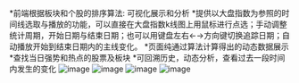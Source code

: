 *前端根据板块和个股的排序算法: 可视化展示和分析
*提供以大盘指数为参照的时间线选取与播放的功能，可以直接在大盘指数k线图上用鼠标进行点选；手动调整统计周期，开始日期与结束日期；也可以用键盘左右←→方向键切换追踪日期；自动播放开始到结束日期内的主线变化。
*页面纯通过算法计算得出的动态数据展示
*查找当日强势和热点的股票及板块
*可回溯历史，动态分析，查看过去一段时间内发生的变化
![image](https://github.com/user-attachments/assets/acfd24e8-883e-486a-8a29-65cac88e9861)
![image](https://github.com/user-attachments/assets/983df5d4-2809-416f-b542-b101b35a8d4f)
![image](https://github.com/user-attachments/assets/d6cd9169-99c7-4668-81b6-cba2d29e0ae6)
![image](https://github.com/user-attachments/assets/89f6204e-aef0-4475-bd79-0f1d988b6332)
